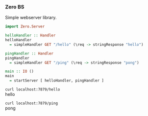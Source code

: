 ### Zero BS

Simple webserver library.

```haskell
import Zero.Server

helloHandler :: Handler
helloHandler
  = simpleHandler GET "/hello" (\req -> stringResponse "hello")

pingHandler :: Handler
pingHandler
  = simpleHandler GET "/ping" (\req -> stringResponse "pong")

main :: IO ()
main
  = startServer [ helloHandler, pingHandler ]
```


`curl localhost:7879/hello`  
hello


`curl localhost:7879/ping`  
pong
